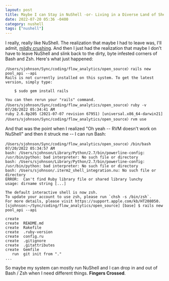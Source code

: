 ```yaml
---
layout: post
title: Maybe I can Stay in NuShell -or- Living in a Diverse Land of Shells
date: 2022-07-20 05:36 -0400
category: nushell
tags: ["nushell"]
---
```

I really, really like NuShell.  The realization that maybe I had to leave was, I'll admit, [mildly crushing](https://fuzzyblog.io/blog/nushell/2022/07/17/getting-nushell-usable-under-osx-for-myself.html).  And then I just had the realization that maybe I don't have to leave NuShell and slink back to the dirty, byte infested corners of Bash and Zsh.  Here's what just happened:

    /Users/sjohnson/Sync/coding/flow_analytics/open_source〉rails new pool_api --api                                                            
    Rails is not currently installed on this system. To get the latest version, simply type:
    
        $ sudo gem install rails
    
    You can then rerun your "rails" command.
    /Users/sjohnson/Sync/coding/flow_analytics/open_source〉ruby -v                                                                                 07/20/2022 05:34:41 AM
    ruby 2.6.8p205 (2021-07-07 revision 67951) [universal.x86_64-darwin21]
    /Users/sjohnson/Sync/coding/flow_analytics/open_source〉rvm use        
    

And that was the point when I realized "Oh yeah -- RVM doesn't work on NuShell" and then it struck me -- I can run Bash:

    /Users/sjohnson/Sync/coding/flow_analytics/open_source〉/bin/bash                                                                               07/20/2022 05:34:57 AM
    bash: /Users/sjohnson/Library/Python/2.7/bin/powerline-config: /usr/bin/python: bad interpreter: No such file or directory
    bash: /Users/sjohnson/Library/Python/2.7/bin/powerline-config: /usr/bin/python: bad interpreter: No such file or directory
    bash: /Users/sjohnson/.iterm2_shell_integration.nu: No such file or directory
    ERROR:  Can't find Ruby library file or shared library lunchy
    usage: dirname string [...]
    
    The default interactive shell is now zsh.
    To update your account to use zsh, please run `chsh -s /bin/zsh`.
    For more details, please visit https://support.apple.com/kb/HT208050.
    [sjohnson:~/Sync/coding/flow_analytics/open_source] [base] $ rails new pool_api --api
    
    create
    create  README.md
    create  Rakefile
    create  .ruby-version
    create  config.ru
    create  .gitignore
    create  .gitattributes
    create  Gemfile
       run  git init from "."
    ...
    
So maybe my system can mostly run NuShell and I can drop in and out of Bash / Zsh when I need different things.  **Fingers Crossed**.